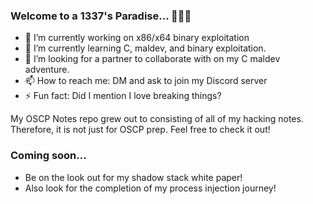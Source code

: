 ### Welcome to a 1337's Paradise... 👋:palm_tree::ocean:
- 🔭 I’m currently working on x86/x64 binary exploitation
- 🌱 I’m currently learning C, maldev, and binary exploitation.
- 🤔 I’m looking for a partner to collaborate with on my C maldev adventure.
- 📫 How to reach me: DM and ask to join my Discord server
- ⚡ Fun fact: Did I mention I love breaking things?

My OSCP Notes repo grew out to consisting of all of my hacking notes. Therefore, it is not just for OSCP prep. Feel free to check it out!
### Coming soon...
- Be on the look out for my shadow stack white paper!
- Also look for the completion of my process injection journey!
